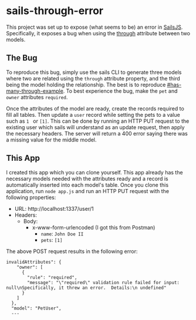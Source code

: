 # sails-through-error

This project was set up to expose (what seems to be) an error in [SailsJS](http://sailsjs.org). Specifically, it exposes a bug when using the [through](http://sailsjs.com/documentation/concepts/models-and-orm/associations/through-associations) attribute between two models. 

## The Bug
To reproduce this bug, simply use the sails CLI to generate three models where two are related using the `through` attribute property, and the third being the model holding the relationship. The best is to reproduce [#has-many-through-example](http://sailsjs.com/documentation/concepts/models-and-orm/associations/through-associations#?has-many-through-example). To best experience the bug, make the `pet` and `owner` attributes `required`.

Once the attributes of the model are ready, create the records required to fill all tables. Then update a `user` record while setting the pets to a value such as `1 ` or `[1]`. This can be done by running an HTTP PUT request to the existing user which sails will understand as an update request, then apply the necessary headers. The server will return a  400  error saying there was a missing value for the middle model.

## This App
I created this app which you can clone yourself. This app already has the necessary models needed with the attributes ready and a record is automatically inserted into each model's table. Once you clone this application, run `node app.js` and run an HTTP PUT request with the following properties:
  - URL: http://localhost:1337/user/1
  - Headers:
    - Body:
      - x-www-form-urlencoded (I got this from Postman)
        - `name`: `John Doe II`
        - `pets`: `[1]`

The above POST request results in the following error:

```
invalidAttributes": {
    "owner": [
      {
        "rule": "required",
        "message": "\"required\" validation rule failed for input: null\nSpecifically, it threw an error.  Details:\n undefined"
      }
    ]
  },
  "model": "PetUser",
  ---
```
